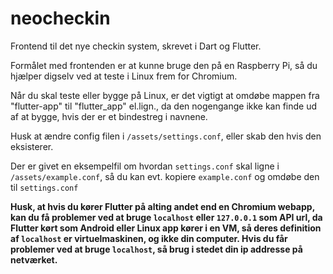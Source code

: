 # neocheckin

Frontend til det nye checkin system, skrevet i Dart og Flutter.

Formålet med frontenden er at kunne bruge den på en Raspberry Pi, så du hjælper digselv ved at teste i Linux frem for Chromium.

Når du skal teste eller bygge på Linux, er det vigtigt at omdøbe mappen fra "flutter-app" til "flutter_app" el.lign., da den nogengange ikke kan finde ud af at bygge, hvis der er et bindestreg i navnene.

Husk at ændre config filen i `/assets/settings.conf`, eller skab den hvis den eksisterer.

Der er givet en eksempelfil om hvordan `settings.conf` skal ligne i `/assets/example.conf`, så du kan evt. kopiere `example.conf` og omdøbe den til `settings.conf`

**Husk, at hvis du kører Flutter på alting andet end en Chromium webapp, kan du få problemer ved at bruge `localhost` eller `127.0.0.1` som API url, da Flutter kørt som Android eller Linux app kører i en VM, så deres definition af `localhost` er virtuelmaskinen, og ikke din computer. Hvis du får problemer ved at bruge `localhost`, så brug i stedet din ip addresse på netværket.**